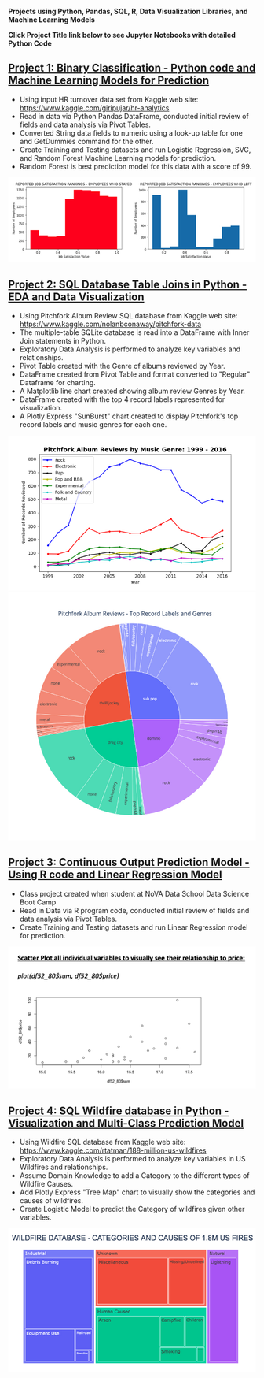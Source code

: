 
**Projects using Python, Pandas, SQL, R, Data Visualization Libraries, and Machine Learning Models**

**Click Project Title link below to see Jupyter Notebooks with detailed Python Code**

## [Project 1: Binary Classification - Python code and Machine Learning Models for Prediction](https://github.com/Brad-Swindell/Binary-Classification-Model--Python--HR-Data)

 - Using input HR turnover data set from Kaggle web site:  https://www.kaggle.com/giripujar/hr-analytics
 - Read in data via Python Pandas DataFrame, conducted initial review of fields and data analysis via Pivot Tables.
 - Converted String data fields to numeric using a look-up table for one and GetDummies command for the other. 
 - Create Training and Testing datasets and run Logistic Regression, SVC, and Random Forest Machine Learning models for prediction.
 - Random Forest is best prediction model for this data with a score of 99. 
 
 ![](/Images/HRDataNew.jpg)
 

## [Project 2: SQL Database Table Joins in Python - EDA and Data Visualization](https://github.com/Brad-Swindell/SQL-Python-EDA---Pitchfork-Record-Review-DB)

 - Using Pitchfork Album Review SQL database from Kaggle web site: https://www.kaggle.com/nolanbconaway/pitchfork-data
 - The multiple-table SQLite database is read into a DataFrame with Inner Join statements in Python.
 - Exploratory Data Analysis is performed to analyze key variables and relationships.
 - Pivot Table created with the Genre of albums reviewed by Year.
 - DataFrame created from Pivot Table and format converted to "Regular" Dataframe for charting.
 - A Matplotlib line chart created showing album review Genres by Year. 
 - DataFrame created with the top 4 record labels represented for visualization. 
 - A Plotly Express "SunBurst" chart created to display Pitchfork's top record labels and music genres for each one. 

![](/Images/PitchforkLineChart4.png)
![](/Images/PitchforkSunburstChart4.jpg)


## [Project 3: Continuous Output Prediction Model - Using R code and Linear Regression Model](https://github.com/Brad-Swindell/Mulitiple-Regression-Model--R-Code--Wine-Project)

 - Class project created when student at NoVA Data School Data Science Boot Camp
 - Read in Data via R program code, conducted initial review of fields and data analysis via Pivot Tables.
 - Create Training and Testing datasets and run Linear Regression model for prediction. 

![](/Images/Project3Wine.png)


## [Project 4: SQL Wildfire database in Python - Visualization and Multi-Class Prediction Model](https://github.com/Brad-Swindell/SQL-Python-Multiclass-Classification--Wildefire-DB)

 - Using Wildfire SQL database from Kaggle web site: https://www.kaggle.com/rtatman/188-million-us-wildfires
 - Exploratory Data Analysis is performed to analyze key variables in US Wildfires and relationships. 
 - Assume Domain Knowledge to add a Category to the different types of Wildfire Causes. 
 - Add Plotly Express "Tree Map" chart to visually show the categories and causes of wildfires. 
 - Create Logistic Model to predict the Category of wildfires given other variables.  

![](/Images/WildFireTree3.jpg) 

